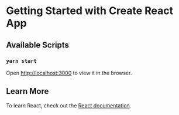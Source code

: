 # Getting Started with Create React App

## Available Scripts

### `yarn start`

Open [http://localhost:3000](http://localhost:3000) to view it in the browser.

## Learn More

To learn React, check out the [React documentation](https://reactjs.org/).
